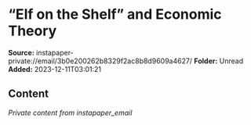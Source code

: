 # “Elf on the Shelf” and Economic Theory

**Source:** instapaper-private://email/3b0e200262b8329f2ac8b8d9609a4627/
**Folder:** Unread
**Added:** 2023-12-11T03:01:21




## Content
*Private content from instapaper_email*
